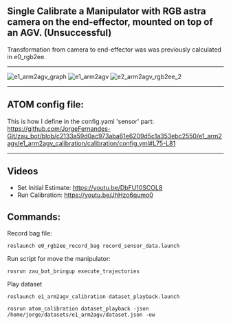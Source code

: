 ## Single Calibrate a Manipulator with RGB astra camera on the end-effector, mounted on top of an AGV. (Unsuccessful)
Transformation from camera to end-effector was was previously calculated in e0_rgb2ee.
_______________________________

![e1_arm2agv_graph](https://user-images.githubusercontent.com/80167550/218805628-258351d5-0e79-447c-b5e4-60f4745cb0d9.png)
![e1_arm2agv](https://user-images.githubusercontent.com/80167550/218804005-4002dbdc-bc06-4bbc-9bda-8e96d2b83538.png)
![e2_arm2agv_rgb2ee_2](https://user-images.githubusercontent.com/80167550/218804070-d13b14cf-8128-4003-8b71-df22493c8a3a.png)
_______________________________

## ATOM config file:
This is how I define in the config.yaml 'sensor' part:
https://github.com/JorgeFernandes-Git/zau_bot/blob/c2133a59d0ac973aba61e6209d5c1a353ebc2550/e1_arm2agv/e1_arm2agv_calibration/calibration/config.yml#L75-L81
_______________________________

## Videos
* Set Initial Estimate: https://youtu.be/DbFU10SCOL8
* Run Calibration: https://youtu.be/JhHzo6qumo0 

## Commands:
Record bag file:

    roslaunch e0_rgb2ee_record_bag record_sensor_data.launch

Run script for move the manipulator:

    rosrun zau_bot_bringup execute_trajectories 

Play dataset

    roslaunch e1_arm2agv_calibration dataset_playback.launch

    rosrun atom_calibration dataset_playback -json /home/jorge/datasets/e1_arm2agv/dataset.json -ow